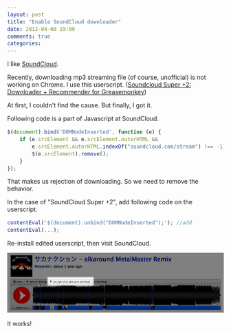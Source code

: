 ```yaml
---
layout: post
title: "Enable SoundCloud downloader"
date: 2012-04-08 19:09
comments: true
categories:
---
```


I like [SoundCloud](http://soundcloud.com/).

Recently, downloading mp3 streaming file (of course, unofficial) is not working on Chrome. I use this userscript.
([Soundcloud Super +2: Downloader + Recommender for Greasemonkey](http://userscripts.org/scripts/show/96022))

At first, I couldn't find the cause. But finally, I got it.

Following code is a part of Javascript at SoundCloud.

``` javascript base.js http://a1.sndcdn.com/javascripts/base.js
$(document).bind('DOMNodeInserted', function (e) {
    if (e.srcElement && e.srcElement.outerHTML &&
        e.srcElement.outerHTML.indexOf("soundcloud.com/stream") !== -1) {
        $(e.srcElement).remove();
    }
});
```

That makes us rejection of downloading. So we need to remove the behavior.

In the case of "SoundCloud Super +2", add following code on the userscript.

``` javascript example of "SoundCloud Super +2"
contentEval('$(document).unbind("DOMNodeInserted");'); //add
contentEval(...);
```

Re-install edited userscript, then visit SoundCloud.

![soundcloud](/images/20120408.jpg)

It works!
